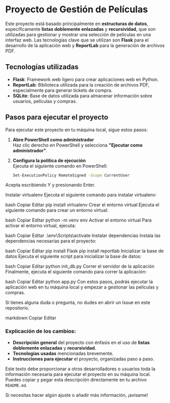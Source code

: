 # Proyecto de Gestión de Películas

Este proyecto está basado principalmente en **estructuras de datos**, específicamente **listas doblemente enlazadas** y **recursividad**, que son utilizadas para gestionar y mostrar una selección de películas en una interfaz web. Las tecnologías clave que se utilizan son **Flask** para el desarrollo de la aplicación web y **ReportLab** para la generación de archivos PDF.

## Tecnologías utilizadas

- **Flask**: Framework web ligero para crear aplicaciones web en Python.
- **ReportLab**: Biblioteca utilizada para la creación de archivos PDF, especialmente para generar tickets de compra.
- **SQLite**: Base de datos utilizada para almacenar información sobre usuarios, películas y compras.

## Pasos para ejecutar el proyecto

Para ejecutar este proyecto en tu máquina local, sigue estos pasos:

1. **Abre PowerShell como administrador**  
   Haz clic derecho en PowerShell y selecciona **"Ejecutar como administrador"**.
   
2. **Configura la política de ejecución**  
   Ejecuta el siguiente comando en PowerShell:

   ```bash
   Set-ExecutionPolicy RemoteSigned -Scope CurrentUser
Acepta escribiendo Y y presionando Enter.

Instalar virtualenv
Ejecuta el siguiente comando para instalar virtualenv:

bash
Copiar
Editar
pip install virtualenv
Crear el entorno virtual
Ejecuta el siguiente comando para crear un entorno virtual:

bash
Copiar
Editar
python -m venv env
Activar el entorno virtual
Para activar el entorno virtual, ejecuta:

bash
Copiar
Editar
.\env\Scripts\activate
Instalar dependencias
Instala las dependencias necesarias para el proyecto:

bash
Copiar
Editar
pip install Flask
pip install reportlab
Inicializar la base de datos
Ejecuta el siguiente script para inicializar la base de datos:

bash
Copiar
Editar
python init_db.py
Correr el servidor de la aplicación
Finalmente, ejecuta el siguiente comando para correr la aplicación:

bash
Copiar
Editar
python app.py
Con estos pasos, podrás ejecutar la aplicación web en tu máquina local y empezar a gestionar las películas y compras.

Si tienes alguna duda o pregunta, no dudes en abrir un Issue en este repositorio.

markdown
Copiar
Editar

### Explicación de los cambios:

- **Descripción general** del proyecto con énfasis en el uso de **listas doblemente enlazadas** y **recursividad**.
- **Tecnologías usadas** mencionadas brevemente.
- **Instrucciones para ejecutar** el proyecto, organizadas paso a paso.

Este texto debe proporcionar a otros desarrolladores o usuarios toda la información necesaria para ejecutar el proyecto en su máquina local. Puedes copiar y pegar esta descripción directamente en tu archivo `README.md`.

Si necesitas hacer algún ajuste o añadir más información, ¡avísame!

